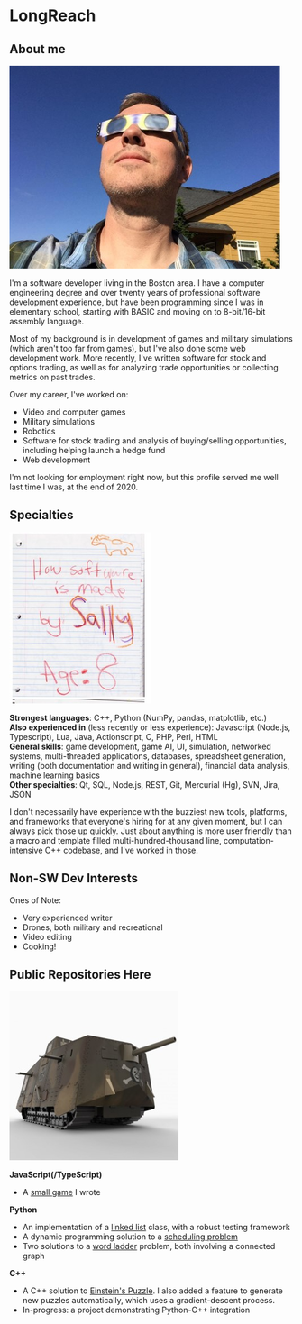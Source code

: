 # LongReach

## About me

![](images/MeEclipseGlasses.jpg)

I'm a software developer living in the Boston area. I have a computer engineering degree and over twenty years of professional software development experience, but have been programming since I was in elementary school, starting with BASIC and moving on to 8-bit/16-bit assembly language.

Most of my background is in development of games and military simulations (which aren't too far from games), but I've also done some web development work. More recently, I've written software for stock and options trading, as well as for analyzing trade opportunities or collecting metrics on past trades.

Over my career, I've worked on:
* Video and computer games
* Military simulations
* Robotics
* Software for stock trading and analysis of buying/selling opportunities, including helping launch a hedge fund
* Web development

I'm not looking for employment right now, but this profile served me well last time I was, at the end of 2020.

## Specialties

![](images/HowSoftwareIsMade.jpg)

**Strongest languages**: C++, Python (NumPy, pandas, matplotlib, etc.)  
**Also experienced in** (less recently or less experience): Javascript (Node.js, Typescript), Lua, Java, Actionscript, C, PHP, Perl, HTML  
**General skills**: game development, game AI, UI, simulation, networked systems, multi-threaded applications, databases, spreadsheet generation, writing (both documentation and writing in general), financial data analysis, machine learning basics  
**Other specialties**: Qt, SQL, Node.js, REST, Git, Mercurial (Hg), SVN, Jira, JSON  

I don't necessarily have experience with the buzziest new tools, platforms, and frameworks that everyone's hiring for at any given moment, but I can always pick those up quickly. Just about anything is more user friendly than a macro and template filled multi-hundred-thousand line, computation-intensive C++ codebase, and I've worked in those.

## Non-SW Dev Interests

Ones of Note:
* Very experienced writer
* Drones, both military and recreational
* Video editing
* Cooking!

## Public Repositories Here

[![](images/a7v.jpg)](./tank_aside/README.md)  

**JavaScript(/TypeScript)**
* A [small game](https://github.com/LongReach/programming-challenge) I wrote

**Python**
* An implementation of a [linked list](https://github.com/LongReach/linked-list) class, with a robust testing framework
* A dynamic programming solution to a [scheduling problem](https://github.com/LongReach/meeting-problem)
* Two solutions to a [word ladder](https://github.com/LongReach/word-ladder) problem, both involving a connected graph

**C++**
* A C++ solution to [Einstein's Puzzle](https://github.com/LongReach/einstein-puzzle). I also added a feature to generate new puzzles automatically, which uses a gradient-descent process.
* In-progress: a project demonstrating Python-C++ integration




